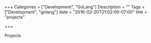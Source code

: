 +++
Categories = ["Development", "GoLang"]
Description = ""
Tags = ["Development", "golang"]
date = "2016-02-20T21:02:00-07:00"
title = "projects"

+++

Projects

